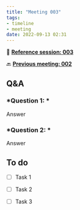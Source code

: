 ```yaml
---
title: "Meeting 003"
tags:
- timeline
- meeting
date: 2022-09-13 02:31
---
```

<span 
		class="ob-timelines"
		data-date="2022-09-13-00">
</span>
📑 [**Reference session: 003**](notes/sessions/session003.md)

🔙 [**Previous meeting: 002**](notes/meetings/meeting%20002.md)



## **Q&A**
### *Question 1: *
Answer
### *Question 2: *
Answer



## **To do**
* [ ] Task 1
* [ ] Task 2
* [ ] Task 3

